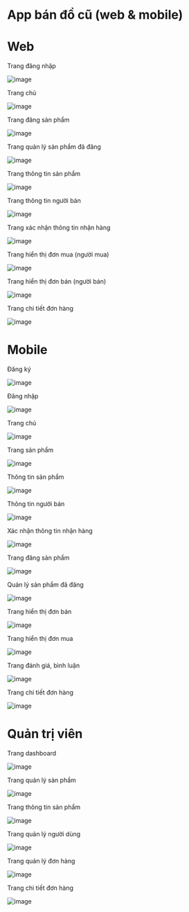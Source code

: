 # App bán đồ cũ (web & mobile)
# Web
Trang đăng nhập

![image](https://github.com/tlthang281201/cross-platform-app/assets/142721732/a9be6cfc-bf6b-4bf9-ab13-a1a5d605ab72)

Trang chủ

![image](https://github.com/tlthang281201/cross-platform-app/assets/142721732/e5deecb3-72ee-4229-bc5e-348d0ccc27d0)

Trang đăng sản phẩm 

![image](https://github.com/tlthang281201/cross-platform-app/assets/142721732/ad9ac759-2a7e-4105-89ef-3ca76879a0c6)

Trang quản lý sản phẩm đã đăng

![image](https://github.com/tlthang281201/cross-platform-app/assets/142721732/1a35c7fe-978d-4104-a728-ac3a832c6a42)

Trang thông tin sản phẩm

![image](https://github.com/tlthang281201/cross-platform-app/assets/142721732/aa38ad29-bf4a-4e8d-be73-77b5efe336f8)

Trang thông tin người bán

![image](https://github.com/tlthang281201/cross-platform-app/assets/142721732/f97ddd6f-86c0-492f-9583-20d153be08da)

Trang xác nhận thông tin nhận hàng

![image](https://github.com/tlthang281201/cross-platform-app/assets/142721732/c307461d-dce0-4256-9806-def206f2e2dd)

Trang hiển thị đơn mua (người mua)

![image](https://github.com/tlthang281201/cross-platform-app/assets/142721732/f11e1c8e-6a3f-4700-a036-04d7cb5b74ab)

Trang hiển thị đơn bán (người bán)

![image](https://github.com/tlthang281201/cross-platform-app/assets/142721732/084db737-ce2f-4a93-b85f-099b6b6567d0)

Trang chi tiết đơn hàng

![image](https://github.com/tlthang281201/cross-platform-app/assets/142721732/a0175b23-b5bc-470a-b2c7-bbbc1e09eb26)


# Mobile
Đăng ký

![image](https://github.com/tlthang281201/cross-platform-app/assets/142721732/8ff45cc7-c543-4542-99f3-2d90ab67e709)

Đăng nhập

![image](https://github.com/tlthang281201/cross-platform-app/assets/142721732/d2e5cd7b-a8c9-4d8e-bedd-b69d6a487b0b)

Trang chủ

![image](https://github.com/tlthang281201/cross-platform-app/assets/142721732/83d4f6e6-973d-47fe-95c6-216796b03415)

Trang sản phẩm

![image](https://github.com/tlthang281201/cross-platform-app/assets/142721732/fb4fb69c-c8c3-408e-bf21-50ea475679cd)

Thông tin sản phẩm

![image](https://github.com/tlthang281201/cross-platform-app/assets/142721732/f3c00742-9ece-4580-a069-63ed44aca368)

Thông tin người bán

![image](https://github.com/tlthang281201/cross-platform-app/assets/142721732/0fb6e6a5-d9f3-4187-969b-9ad87d14927c)

Xác nhận thông tin nhận hàng

![image](https://github.com/tlthang281201/cross-platform-app/assets/142721732/a88cb1f8-c795-4de9-af5e-63241241fb5d)

Trang đăng sản phẩm

![image](https://github.com/tlthang281201/cross-platform-app/assets/142721732/91dbaed0-6660-4f32-91dc-8c395ecf6d71)

Quản lý sản phẩm đã đăng

![image](https://github.com/tlthang281201/cross-platform-app/assets/142721732/83e9e0e4-d2ab-4348-ad4c-cc4f80076258)

Trang hiển thị đơn bán

![image](https://github.com/tlthang281201/cross-platform-app/assets/142721732/c364014a-aaeb-45f2-b44a-36c5a6722265)

Trang hiển thị đơn mua 

![image](https://github.com/tlthang281201/cross-platform-app/assets/142721732/66746d6e-c012-4179-b7c0-d960c2c2837e)

Trang đánh giá, bình luận

![image](https://github.com/tlthang281201/cross-platform-app/assets/142721732/2bd08f64-521e-4da0-a869-8f4894ae662c)

Trang chi tiết đơn hàng

![image](https://github.com/tlthang281201/cross-platform-app/assets/142721732/21ab814b-b03b-40db-b84d-95075c116d8f)


# Quản trị viên

Trang dashboard

![image](https://github.com/tlthang281201/cross-platform-app/assets/142721732/bb63010b-bc12-4ca2-b1a6-5029bc8c9854)

Trang quản lý sản phẩm

![image](https://github.com/tlthang281201/cross-platform-app/assets/142721732/13ef88b0-a814-4d4b-bddb-bd60a242ddb3)

Trang thông tin sản phẩm

![image](https://github.com/tlthang281201/cross-platform-app/assets/142721732/06aa83d4-6cd0-4eb6-8ca0-c04babf40ba1)

Trang quản lý người dùng

![image](https://github.com/tlthang281201/cross-platform-app/assets/142721732/93dfb10b-b598-492b-b763-42bccb4fd8ac)

Trang quản lý đơn hàng

![image](https://github.com/tlthang281201/cross-platform-app/assets/142721732/6e23d39d-82fa-4041-8155-874a07feb596)

Trang chi tiết đơn hàng

![image](https://github.com/tlthang281201/cross-platform-app/assets/142721732/f3575c72-4f53-4875-bde6-8413b397e89a)





